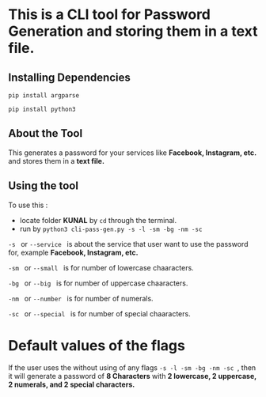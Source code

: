 # This is a CLI tool for Password Generation and storing them in a text file.

## Installing Dependencies
`pip install argparse`

`pip install python3`


## About the Tool
This generates a password for your services like **Facebook, Instagram, etc.** and stores them in a **text file.** 


## Using the tool
To use this : 
 - locate folder **KUNAL** by `cd` through the terminal.
 - run by `python3 cli-pass-gen.py -s -l -sm -bg -nm -sc`

`-s ` or `--service `  is about the service that user want to use the password for, example **Facebook, Instagram, etc.**

`-sm ` or `--small ` is for number of lowercase chaaracters.

`-bg ` or `--big ` is for number of uppercase chaaracters.

`-nm ` or `--number ` is for number of numerals.

`-sc ` or `--special ` is for number of special chaaracters.


# Default values of the flags
If the user uses the without using of any flags `-s -l -sm -bg -nm -sc `, then it will generate a password of **8 Characters** with **2 lowercase, 2 uppercase, 2 numerals, and 2 special characters.**

